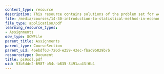 ```yaml
---
content_type: resource
description: This resource contains solutions of the problem set for week 9.
file: /media/courses/14-30-introduction-to-statistical-method-in-economics-spring-2006/53b5dde26987b54cb8353491aa43f6b4_ps9sol.pdf
file_type: application/pdf
learning_resource_types:
- Assignments
ocw_type: OCWFile
parent_title: Assignments
parent_type: CourseSection
parent_uid: 46ebdf63-726d-e259-43ec-fbad95029b7b
resourcetype: Document
title: ps9sol.pdf
uid: 53b5dde2-6987-b54c-b835-3491aa43f6b4
---
```

